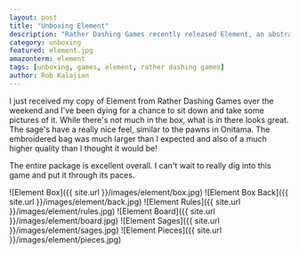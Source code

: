 ```yaml
---
layout: post
title: "Unboxing Element"
description: "Rather Dashing Games recently released Element, an abstract strategy game with some great mechanics. Let's see what's inside!"
category: unboxing
featured: element.jpg
amazonterm: element
tags: [unboxing, games, element, rather dashing games]
author: Rob Kalajian
---
```


I just received my copy of Element from Rather Dashing Games over the weekend and I've been dying for a chance to sit down and take some pictures of it. While there's not much in the box, what is in there looks great. The sage's have a really nice feel, similar to the pawns in Onitama. The embroidered bag was much larger than I expected and also of a much higher quality than I thought it would be!

The entire package is excellent overall. I can't wait to really dig into this game and put it through its paces.

![Element Box]({{ site.url }}/images/element/box.jpg)
![Element Box Back]({{ site.url }}/images/element/back.jpg)
![Element Rules]({{ site.url }}/images/element/rules.jpg)
![Element Board]({{ site.url }}/images/element/board.jpg)
![Element Sages]({{ site.url }}/images/element/sages.jpg)
![Element Pieces]({{ site.url }}/images/element/pieces.jpg)
